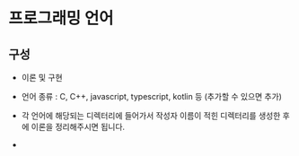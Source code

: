 # 프로그래밍 언어

## 구성
- 이론 및 구현
- 언어 종류 : C, C++, javascript, typescript, kotlin 등 (추가할 수 있으면 추가)

- 각 언어에 해당되는 디렉터리에 들어가서 작성자 이름이 적힌 디렉터리를 생성한 후에 이론을 정리해주시면 됩니다.
- 
